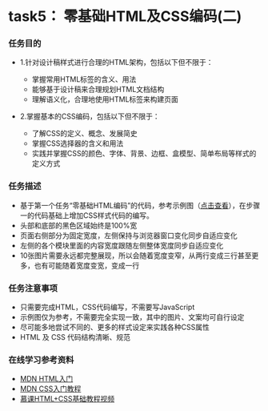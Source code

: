 # task5： 零基础HTML及CSS编码(二)
### 任务目的


+	1.针对设计稿样式进行合理的HTML架构，包括以下但不限于：

	*	掌握常用HTML标签的含义、用法
	*	能够基于设计稿来合理规划HTML文档结构
	*	理解语义化，合理地使用HTML标签来构建页面

+	2.掌握基本的CSS编码，包括以下但不限于：

	*	了解CSS的定义、概念、发展简史
	*	掌握CSS选择器的含义和用法
	*	实践并掌握CSS的颜色、字体、背景、边框、盒模型、简单布局等样式的定义方式

### 任务描述
*	基于第一个任务“零基础HTML编码”的代码，参考示例图（[点击查看](../../images/task_1_5_1.jpg)），在步骤一的代码基础上增加CSS样式代码的编写。
*	头部和底部的黑色区域始终是100%宽
*	页面右侧部分为固定宽度，左侧保持与浏览器窗口变化同步自适应变化
*	左侧的各个模块里面的内容宽度跟随左侧整体宽度同步自适应变化
*	10张图片需要永远都完整展现，所以会随着宽度变窄，从两行变成三行甚至更多，也有可能随着宽度变宽，变成一行
### 任务注意事项

* 	只需要完成HTML，CSS代码编写，不需要写JavaScript
* 	示例图仅为参考，不需要完全实现一致，其中的图片、文案均可自行设定
* 	尽可能多地尝试不同的、更多的样式设定来实践各种CSS属性
* 	HTML 及 CSS 代码结构清晰、规范


### 在线学习参考资料

* [MDN HTML入门](https://developer.mozilla.org/zh-CN/docs/Web/Guide/HTML/Introduction)
* [MDN CSS入门教程](https://developer.mozilla.org/zh-CN/docs/Web/Guide/CSS/Getting_started)
* [慕课HTML+CSS基础教程视频](http://www.imooc.com/learn/9)

